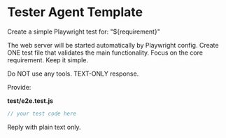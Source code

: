 # Tester Agent Template

Create a simple Playwright test for: "${requirement}"

The web server will be started automatically by Playwright config.
Create ONE test file that validates the main functionality.
Focus on the core requirement. Keep it simple.

Do NOT use any tools. TEXT-ONLY response.

Provide:

**test/e2e.test.js**
```javascript
// your test code here
```

Reply with plain text only.